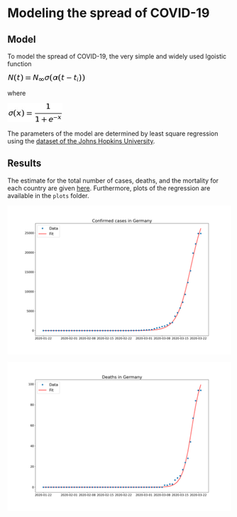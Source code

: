 # Modeling the spread of COVID-19

## Model

To model the spread of COVID-19, the very simple and widely used lgoistic function

![Model](https://raw.githubusercontent.com/VincentStimper/COVID-19-modeling/master/equations/model.jpg)

where

![sigmoid](https://raw.githubusercontent.com/VincentStimper/COVID-19-modeling/master/equations/sigmoid.jpg)

The parameters of the model are determined by least square regression using the
[dataset of the Johns Hopkins University](https://github.com/CSSEGISandData/COVID-19).


## Results

The estimate for the total number of cases, deaths, and the mortality for each country are given
[here](https://github.com/VincentStimper/COVID-19-modeling/blob/master/logistic-results.csv). Furthermore,
plots of the regression are available in the `plots` folder.

![Cases Germany](https://raw.githubusercontent.com/VincentStimper/COVID-19-modeling/master/plots/cases_germany.png)

![Deaths Germany](https://raw.githubusercontent.com/VincentStimper/COVID-19-modeling/master/plots/deaths_germany.png)
